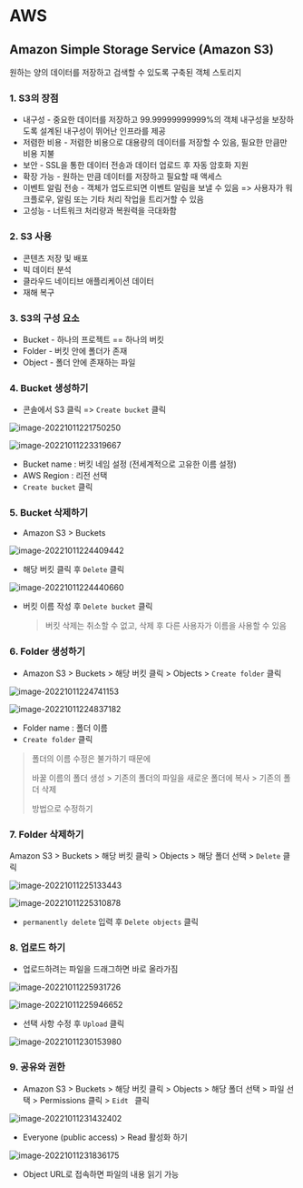 # AWS

## Amazon Simple Storage Service (Amazon S3)

원하는 양의 데이터를 저장하고 검색할 수 있도록 구축된 객체 스토리지

### 1. S3의 장점

- 내구성 - 중요한 데이터를 저장하고 99.99999999999%의 객체 내구성을 보장하도록 설계된 내구성이 뛰어난 인프라를 제공
- 저렴한 비용 - 저렴한 비용으로 대용량의 데이터를 저장할 수 있음, 필요한 만큼만 비용 지불
- 보안 - SSL을 통한 데이터 전송과 데이터 업로드 후 자동 암호화 지원
- 확장 가능 - 원하는 만큼 데이터를 저장하고 필요할 때 액세스
- 이벤트 알림 전송 - 객체가 업도르되면 이벤트 알림을 보낼 수 있음 => 사용자가 워크플로우, 알림 또는 기타 처리 작업을 트리거할 수 있음
- 고성능 - 너트워크 처리량과 복원력을 극대화함

### 2. S3 사용

- 콘텐츠 저장 및 배포
- 빅 데이터 분석
- 클라우드 네이티브 애플리케이션 데이터
- 재해 복구

### 3. S3의 구성 요소

- Bucket - 하나의 프로젝트 == 하나의 버킷
- Folder - 버킷 안에 폴더가 존재 
- Object - 폴더 안에 존재하는 파일

### 4. Bucket 생성하기

- 콘솔에서 S3 클릭 => `Create bucket` 클릭

![image-20221011221750250](AWS_04.assets/image-20221011221750250.png)

![image-20221011223319667](AWS_04.assets/image-20221011223319667.png)

- Bucket name : 버킷 네임 설정 (전세계적으로 고유한 이름 설정)
- AWS Region : 리전 선택
- `Create bucket` 클릭

### 5. Bucket 삭제하기

- Amazon S3 > Buckets

![image-20221011224409442](AWS_04.assets/image-20221011224409442.png)

- 해당 버킷 클릭 후 `Delete` 클릭

![image-20221011224440660](AWS_04.assets/image-20221011224440660.png)

- 버킷 이름 작성 후 `Delete bucket` 클릭

  > 버킷 삭제는 취소할 수 없고, 삭제 후 다른 사용자가 이름을 사용할 수 있음

### 6. Folder 생성하기

- Amazon S3 > Buckets  > 해당 버킷 클릭 > Objects > `Create folder` 클릭

![image-20221011224741153](AWS_04.assets/image-20221011224741153.png)

![image-20221011224837182](AWS_04.assets/image-20221011224837182.png)

- Folder name : 폴더 이름
- `Create folder` 클릭

> 폴더의 이름 수정은 불가하기 때문에
>
> 바꿀 이름의 폴더 생성 > 기존의 폴더의 파일을 새로운 폴더에 복사 > 기존의 폴더 삭제
>
> 방법으로 수정하기

### 7. Folder 삭제하기

Amazon S3 > Buckets  > 해당 버킷 클릭 > Objects > 해당 폴더 선택 > `Delete` 클릭

![image-20221011225133443](AWS_04.assets/image-20221011225133443.png)

![image-20221011225310878](AWS_04.assets/image-20221011225310878.png)

- `permanently delete` 입력 후 `Delete objects` 클릭

### 8. 업로드 하기

- 업로드하려는 파일을 드래그하면 바로 올라가짐

![image-20221011225931726](AWS_04.assets/image-20221011225931726.png)

![image-20221011225946652](AWS_04.assets/image-20221011225946652.png)

- 선택 사항 수정 후 `Upload` 클릭

![image-20221011230153980](AWS_04.assets/image-20221011230153980.png)

### 9. 공유와 권한

- Amazon S3 > Buckets  > 해당 버킷 클릭 > Objects > 해당 폴더 선택 > 파일 선택 > Permissions 클릭 > `Eidt ` 클릭

![image-20221011231432402](AWS_04.assets/image-20221011231432402.png)

- Everyone (public access) > Read 활성화 하기

![image-20221011231836175](AWS_04.assets/image-20221011231836175.png)

- Object URL로 접속하면 파일의 내용 읽기 가능
